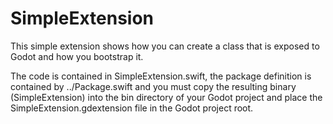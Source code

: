 #  SimpleExtension

This simple extension shows how you can create a class that
is exposed to Godot and how you bootstrap it.

The code is contained in SimpleExtension.swift, the package definition
is contained by ../Package.swift and you must copy the 
resulting binary (SimpleExtension) into the bin directory 
of your Godot project and place the SimpleExtension.gdextension file
in the Godot project root.


